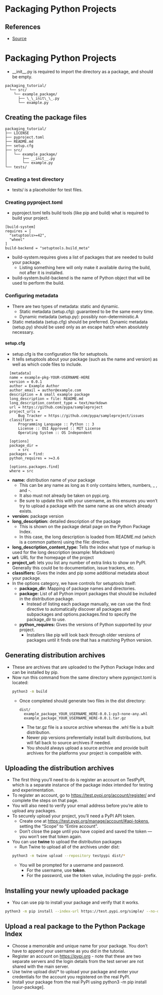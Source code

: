 # Packaging Python Projects

## References
* [Source](https://packaging.python.org/tutorials/packaging-projects/)

# Packaging Python Projects
* \_\_init\_\_.py is required to import the directory as a package, and should be empty.

```
packaging_tutorial/
  └── src/
    └── example_package/
      ├── \_\_init\_\_.py
      └── example.py
```

## Creating the package files
```
packaging_tutorial/
├── LICENSE
├── pyproject.toml
├── README.md
├── setup.cfg
├── src/
│   └── example_package/
│       ├── __init__.py
│       └── example.py
└── tests/
```

### Creating a test directory
* tests/ is a placeholder for test files.

### Creating pyproject.toml
* pyproject.toml tells build tools (like pip and build) what is required to build your project.
```
[build-system]
requires = [
  "setuptools>=42",
  "wheel"
]
build-backend = "setuptools.build_meta"
```
* build-system.requires gives a list of packages that are needed to build your package.
  * Listing something here will only make it available during the build, not after it is installed.
* build-system.build-backend is the name of Python object that will be used to perform the build.

### Configuring metadata
* There are two types of metadata: static and dynamic.
  * Static metadata (setup.cfg): guaranteed to be the same every time.
  * Dynamic metadata (setup.py): possibly non-deterministic.A
* Static metadata (setup.cfg) should be preferred. Dynamic metadata (setup.py) should be used only as an escape hatch when absolutely necessary.

#### setup.cfg
* setup.cfg is the configuration file for setuptools.
* It tells setuptools about your package (such as the name and version) as well as which code files to include.
```
  [metadata]
  name = example-pkg-YOUR-USERNAME-HERE
  version = 0.0.1
  author = Example Author
  author_email = author@example.com
  description = A small example package
  long_description = file: README.md
  long_description_content_type = text/markdown
  url = https://github.com/pypa/sampleproject
  project_urls =
      Bug Tracker = https://github.com/pypa/sampleproject/issues
  classifiers =
      Programming Language :: Python :: 3
      License :: OSI Approved :: MIT License
      Operating System :: OS Independent

  [options]
  package_dir =
      = src
  packages = find:
  python_requires = >=3.6

  [options.packages.find]
  where = src
```
* **name:** distribution name of your package
  * This can be any name as long as it only contains letters, numbers, _ , and -. 
  * It also must not already be taken on pypi.org.
  * Be sure to update this with your username, as this ensures you won’t try to upload a package with the same name as one which already exists.
* **version:** package version
* **long_description:** detailed description of the package
  * This is shown on the package detail page on the Python Package Index.
  * In this case, the long description is loaded from README.md (which is a common pattern) using the file: directive.
* **long_description_content_type:** Tells the index what type of markup is used for the long description (example: Markdown)
* **url:** URL for the homepage of the project
* **project_url:** lets you list any number of extra links to show on PyPI. Generally this could be to documentation, issue trackers, etc.
* **classifiers:** Gives the index and pip some additional metadata about your package.
* In the options category, we have controls for setuptools itself:
  * **package_dir:** Mapping of package names and directories.
  * **package:** List of all Python import packages that should be included in the distribution package.
    * Instead of listing each package manually, we can use the find: directive to automatically discover all packages and subpackages and options.packages.find to specify the package_dir to use.
  * **python_requires:** Gives the versions of Python supported by your project.
    * Installers like pip will look back through older versions of packages until it finds one that has a matching Python version.

## Generating distribution archives
* These are archives that are uploaded to the Python Package Index and can be installed by pip.
* Now run this command from the same directory where pyproject.toml is located:
  ```sh
  python3 -m build
  ```
  * Once completed should generate two files in the dist directory:
    ```
    dist/
      example_package_YOUR_USERNAME_HERE-0.0.1-py3-none-any.whl
      example_package_YOUR_USERNAME_HERE-0.0.1.tar.gz
    ```
    * The tar.gz file is a source archive whereas the .whl file is a built distribution.
    * Newer pip versions preferentially install built distributions, but will fall back to source archives if needed.
    * You should always upload a source archive and provide built archives for the platforms your project is compatible with.

## Uploading the distribution archives
* The first thing you’ll need to do is register an account on TestPyPI, which is a separate instance of the package index intended for testing and experimentation.
* To register an account, go to https://test.pypi.org/account/register/ and complete the steps on that page.
* You will also need to verify your email address before you’re able to upload any packages.
* To securely upload your project, you’ll need a PyPI API token.
  * Create one at https://test.pypi.org/manage/account/#api-tokens, setting the “Scope” to “Entire account”.
  * Don’t close the page until you have copied and saved the token — you won’t see that token again.
* You can use **twine** to upload the distribution packages
  * Run Twine to upload all of the archives under dist:
  ```sh
  python3 -m twine upload --repository testpypi dist/*
  ```
  * You will be prompted for a username and password.
    * For the username, use __token__.
    * For the password, use the token value, including the pypi- prefix.

## Installing your newly uploaded package
* You can use pip to install your package and verify that it works.
```sh
python3 -m pip install --index-url https://test.pypi.org/simple/ --no-deps example-pkg-YOUR-USERNAME-HERE
```

## Upload a real package to the Python Package Index
* Choose a memorable and unique name for your package. You don’t have to append your username as you did in the tutorial.
* Register an account on https://pypi.org - note that these are two separate servers and the login details from the test server are not shared with the main server.
* Use twine upload dist/* to upload your package and enter your credentials for the account you registered on the real PyPI.
* Install your package from the real PyPI using python3 -m pip install [your-package].
